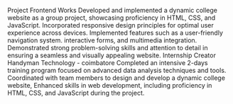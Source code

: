 Project 
Frontend Works 
Developed and implemented a dynamic college website as a group project, showcasing proficiency in HTML, CSS, and JavaScript.
Incorporated responsive design principles for optimal user experience across devices. 
Implemented features such as a user-friendly navigation system. interactive forms, and multimedia integration.
Demonstrated strong problem-solving skills and attention to detail in ensuring a seamless and visually appealing website. 
Internship 
Creator 
Handyman Technology - coimbatore 
Completed an intensive 2-days training program focused on advanced data analysis techniques and tools. 
Coordinated with team members to design and develop a dynamic college website, 
Enhanced skills in web development, including proficiency in HTML, CSS, and JavaScript during the project. 
